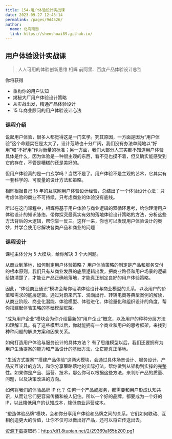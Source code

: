 ```yaml
---
title: 154-用户体验设计实战课
date: 2023-09-27 12:43:14
permalink: /pages/9d4526/
author: 
  name: 北鸟南游
  link: https://shenshuai89.github.io/
---
```

## 用户体验设计实战课
> 人人可用的体验创新思维
> 相辉  前阿里、百度产品体验设计总监

你将获得
- 重构你的用户认知
- 揭秘大厂用户体验设计策略
- 从实战出发，精通产品体验设计
- 15 年商业顾问的用户体验设计心法

### 课程介绍

说起用户体验，很多人都觉得这是一门玄学。究其原因，一方面是因为“用户体验”这个命题实在是太大了，设计范畴也十分广阔，我们没有办法单纯地以“好用”和“不好用”作为衡量的标准；另一方面，我们大部分人其实都不知道用户体验具体是什么，因为体验是一种很主观的东西，看不见也摸不着，但又确实能感受到它的存在，不管是糟糕的还是美好的。

但用户体验真的是一门玄学吗？当然不是了。用户体验不是主观的艺术，它其实有一套科学的、可度量的设计方法和策略。

相辉根据自己 15 年的互联网用户体验设计经验，总结出了一个体验设计心法：只考虑体验的商业不可持续，只考虑商业的体验没有底线。

所以在这门课程中，相辉将基于用户体验与商业逻辑的双循环思考，给你理清用户体验设计的知识脉络，带你探究最真实有效的落地体验设计策略的方法，分析这些方法背后的大逻辑，帮你举一反三。这样一来，你也可以发现用户体验设计的奥妙，并学会使用它解决各类产品和商业的问题

### 课程设计
课程主体分为 5 大模块，给你解决 3 个大问题。

从商业到落地，如何制定用户体验策略？
用户体验策略的制定是产品和服务交付的根本原则，我们只有从商业发展的底层逻辑出发，把商业路径和用户场景的逻辑给搞清楚了，才能让产品正确地落地，才能真正制定良好的用户体验策略。

因此，“体验商业通识”模块会帮你理清体验设计与商业模型的关系，以及用户的价值和需求的底层逻辑。通过对蔚来汽车、滴滴出行、转转电商等典型案例的解读，从商业阶段、商业化潜能、体验模型、体验进化、体验量化和组织设计的角度，帮你搭建起体验策略的基础模型框架。

“成为用户企业”模块会为你介绍最新的“用户企业”概念，以及用户的种种分层方法和理解工具。有了这些模型以后，你就能拥有一个商业和用户的思考框架，来找到种种问题的解决方案和因果关系。

如何打造用户体验与服务设计的具体方法？
有了思维模型以后，我们还要拥有为用户生活提案的能力和产品设计的基础方法，让它能真正落地。

“生活方式提案”“搭建产品体验”这两大模块，会通过具体场景设计、服务设计、产品交互设计的方法，和你分享策略落地的实际打法，帮你做到从架构到实操的完整性。如果你是产品、运营、技术，那么你可以根据这些方法，来判断产品的质量、问题，以及决策改进的方向。

如何将我们的体验品牌 IP 化？
任何一个产品或服务，都需要和用户形成认知共识，从而让它们更容易传播和被人记住。所以一个好的品牌，都要成为一个好的 IP，以此降低用户的认知成本，降低商业运营成本。

“塑造体验品牌”模块，会和你分享用户体验和品牌之间的关系，它们如何联动、互相创造更大的价值，让你不仅可以做出好产品，还可以将它传送出去。

[资源下载](https://pan.baidu.com/s/1Soe6ayAqFZDW4qHPNCtxAg)提取码：http://dt1.8tupian.net/2/29369a165b200.pg1	